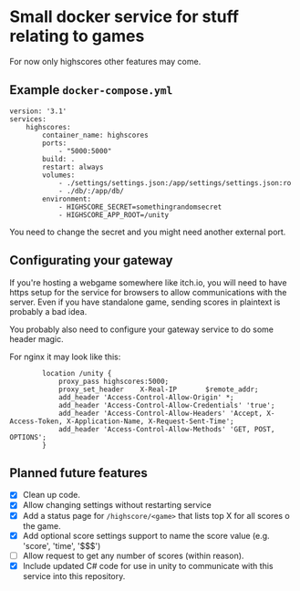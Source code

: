# Small docker service for stuff relating to games

For now only highscores other features may come.

## Example `docker-compose.yml`

```
version: '3.1'
services:
    highscores:
        container_name: highscores
        ports:
            - "5000:5000"
        build: .
        restart: always
        volumes:
            - ./settings/settings.json:/app/settings/settings.json:ro
            - ./db/:/app/db/
        environment:
            - HIGHSCORE_SECRET=somethingrandomsecret
            - HIGHSCORE_APP_ROOT=/unity
```            
You need to change the secret and you might need another external port.

## Configurating your gateway
If you're hosting a webgame somewhere like itch.io, you will need to have https setup for the service for browsers to allow communications with the server.
Even if you have standalone game, sending scores in plaintext is probably a bad idea.

You probably also need to configure your gateway service to do some header magic.

For nginx it may look like this:
```
        location /unity {
            proxy_pass highscores:5000;
            proxy_set_header    X-Real-IP       $remote_addr;
            add_header 'Access-Control-Allow-Origin' *;
            add_header 'Access-Control-Allow-Credentials' 'true';
            add_header 'Access-Control-Allow-Headers' 'Accept, X-Access-Token, X-Application-Name, X-Request-Sent-Time';
            add_header 'Access-Control-Allow-Methods' 'GET, POST, OPTIONS';
        }
```

## Planned future features

- [x] Clean up code.
- [x] Allow changing settings without restarting service
- [x] Add a status page for `/highscore/<game>` that lists top X for all scores o the game.
- [x] Add optional score settings support to name the score value (e.g. 'score', 'time', '$$$')
- [ ] Allow request to get any number of scores (within reason).
- [x] Include updated C# code for use in unity to communicate with this service into this repository.
